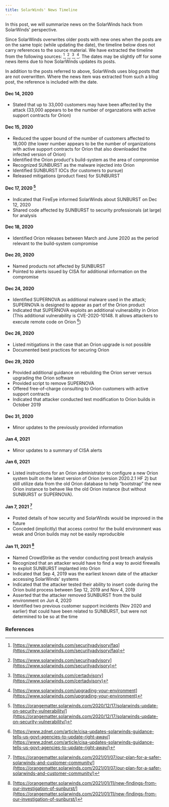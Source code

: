 ```yaml
---
title: SolarWinds' News Timeline
---
```


In this post, we will summarize news on the SolarWinds hack from SolarWinds' perspective.

Since SolarWinds overwrites older posts with new ones when the posts are on the same topic (while updating the date), the timeline below does not carry references to the source material. We have extracted the timeline from the following sources: [^solarwinds1], [^solarwinds2], [^solarwinds3], [^solarwinds4]. The dates may be slightly off for some news items due to how SolarWinds updates its posts.

In addition to the posts referred to above, SolarWinds uses blog posts that are not overwritten. Where the news item was extracted from such a blog post, the reference is included with the date.

#### Dec 14, 2020 
* Stated that up to 33,000 customers may have been affected by the attack (33,000 appears to be the number of organzations with active support contracts for Orion)

#### Dec 15, 2020 
* Reduced the upper bound of the number of customers affected to 18,000 (the lower number appears to be the number of organizations with active support contracts for Orion that also downloaded the infected version of Orion)
* Identified the Orion product's build-system as the area of compromise
* Recognized SUNBURST as the malware injected into Orion
* Identified SUNBURST IOCs (for customers to pursue)
* Released mitigations (product fixes) for SUNBURST

#### Dec 17, 2020 [^solarwinds20201217]
* Indicated that FireEye informed SolarWinds about SUNBURST on Dec 12, 2020
* Shared code affected by SUNBURST to security professionals (at large) for analysis

#### Dec 18, 2020 
* Identified Orion releases between March and June 2020 as the period relevant to the build-system compromise

#### Dec 20, 2020 
* Named products not affected by SUNBURST
* Pointed to alerts issued by CISA for additional information on the compromise

#### Dec 24, 2020 
* Identified SUPERNOVA as additional malware used in the attack; SUPERNOVA is designed to appear as part of the Orion product
* Indicated that SUPERNOVA exploits an additional vulnerability in Orion (This additional vulnerability is CVE-2020-10148. It allows attackers to execute remote code on Orion [^zdnet20201230])

#### Dec 26, 2020 
* Listed mitigations in the case that an Orion upgrade is not possible
* Documented best practices for securing Orion

#### Dec 29, 2020 
* Provided additional guidance on rebuilding the Orion server versus upgrading the Orion software
* Provided script to remove SUPERNOVA
* Offered free-of-charge consulting to Orion customers with active support contracts
* Indicated that attacker conducted test modification to Orion builds in October 2019

#### Dec 31, 2020
* Minor updates to the previously provided information

#### Jan 4, 2021
* Minor updates to a summary of CISA alerts

#### Jan 6, 2021
* Listed instructions for an Orion administrator to configure a new Orion system built on the latest version of Orion (version 2020.2.1 HF 2) but still utilize data from the old Orion database to help “bootstrap” the new Orion instance to behave like the old Orion instance (but without SUNBURST or SUPERNOVA).

#### Jan 7, 2021 [^solarwinds20210107]
* Posted details of how security and SolarWinds would be improved in the future
* Conceded (implicitly) that access control for the build environment was weak and Orion builds may not be easily reproducible

#### Jan 11, 2021 [^solarwinds20210111]
* Named CrowdStrike as the vendor conducting post breach analysis
* Recognized that an attacker would have to find a way to avoid firewalls to exploit SUNBURST implanted into Orion
* Indicated that Sep 4, 2019 was the earliest known date of the attacker accessing SolarWinds' systems
* Indicated that the attacker tested their ability to insert code during the Orion build process between Sep 12, 2019 and Nov 4, 2019
* Asserted that the attacker removed SUNBURST from the build environment on Jun 4, 2020
* Identified two previous customer support incidents (Nov 2020 and earlier) that could have been related to SUNBURST, but were not determined to be so at the time

### References
[^solarwinds1]: [https://www.solarwinds.com/securityadvisory/faq](https://www.solarwinds.com/securityadvisory/faq)
[^solarwinds2]: [https://www.solarwinds.com/securityadvisory](https://www.solarwinds.com/securityadvisory)
[^solarwinds3]: [https://www.solarwinds.com/certadvisory](https://www.solarwinds.com/certadvisory)
[^solarwinds4]: [https://www.solarwinds.com/upgrading-your-environment](https://www.solarwinds.com/upgrading-your-environment)
[^solarwinds20201217]: [https://orangematter.solarwinds.com/2020/12/17/solarwinds-update-on-security-vulnerability/](https://orangematter.solarwinds.com/2020/12/17/solarwinds-update-on-security-vulnerability/)
[^solarwinds20210107]: [https://orangematter.solarwinds.com/2021/01/07/our-plan-for-a-safer-solarwinds-and-customer-community/](https://orangematter.solarwinds.com/2021/01/07/our-plan-for-a-safer-solarwinds-and-customer-community/)
[^solarwinds20210111]: [https://orangematter.solarwinds.com/2021/01/11/new-findings-from-our-investigation-of-sunburst/](https://orangematter.solarwinds.com/2021/01/11/new-findings-from-our-investigation-of-sunburst/)
[^zdnet20201230]: [https://www.zdnet.com/article/cisa-updates-solarwinds-guidance-tells-us-govt-agencies-to-update-right-away/](https://www.zdnet.com/article/cisa-updates-solarwinds-guidance-tells-us-govt-agencies-to-update-right-away/)
